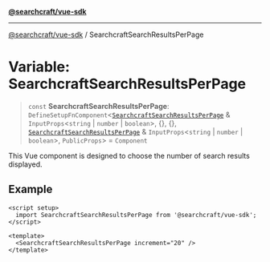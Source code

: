 [**@searchcraft/vue-sdk**](/reference/sdk/js-vue/README.md)

***

[@searchcraft/vue-sdk](/reference/sdk/js-vue/globals.md) / SearchcraftSearchResultsPerPage

# Variable: SearchcraftSearchResultsPerPage

> `const` **SearchcraftSearchResultsPerPage**: `DefineSetupFnComponent`\<[`SearchcraftSearchResultsPerPage`](/reference/sdk/js-vue/namespaces/JSX/interfaces/SearchcraftSearchResultsPerPage.md) & `InputProps`\<`string` \| `number` \| `boolean`\>, \{\}, \{\}, [`SearchcraftSearchResultsPerPage`](/reference/sdk/js-vue/namespaces/JSX/interfaces/SearchcraftSearchResultsPerPage.md) & `InputProps`\<`string` \| `number` \| `boolean`\>, `PublicProps`\> = `Component`

This Vue component is designed to choose the number of search results displayed.

## Example

```vue
<script setup>
  import SearchcraftSearchResultsPerPage from '@searchcraft/vue-sdk';
</script>

<template>
  <SearchcraftSearchResultsPerPage increment="20" />
</template>
```
